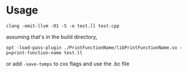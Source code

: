 # Usage

```
clang -emit-llvm -O1 -S -o test.ll test.cpp
```

assuming that's in the build directory,

```
opt -load-pass-plugin ./PrintFunctionName/libPrintFunctionName.so -p=print-function-name test.ll
```

or add `-save-temps` to cxx flags and use the .bc file
